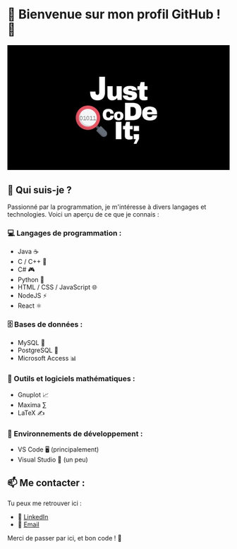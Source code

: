 # 🌟 Bienvenue sur mon profil GitHub ! 🌟

![Banner](images/banner.jpeg)  

## 👋 Qui suis-je ?  
Passionné par la programmation, je m'intéresse à divers langages et technologies. Voici un aperçu de ce que je connais :

### 💻 Langages de programmation :
- Java ☕
- C / C++ 🔵
- C# 🎮
- Python 🐍
- HTML / CSS / JavaScript 🌐
- NodeJS ⚡
- React ⚛️  

### 🗄️ Bases de données :
- MySQL 🐬
- PostgreSQL 🐘
- Microsoft Access 📊  

### 🧮 Outils et logiciels mathématiques :
- Gnuplot 📈
- Maxima ∑
- LaTeX ✍️  

### 🔧 Environnements de développement :
- VS Code 🖥️ (principalement)
- Visual Studio 🎨 (un peu)  

## 📫 Me contacter :
Tu peux me retrouver ici :  
- 💼 [LinkedIn](#)  
- 📧 [Email](#)  

Merci de passer par ici, et bon code ! 🚀

